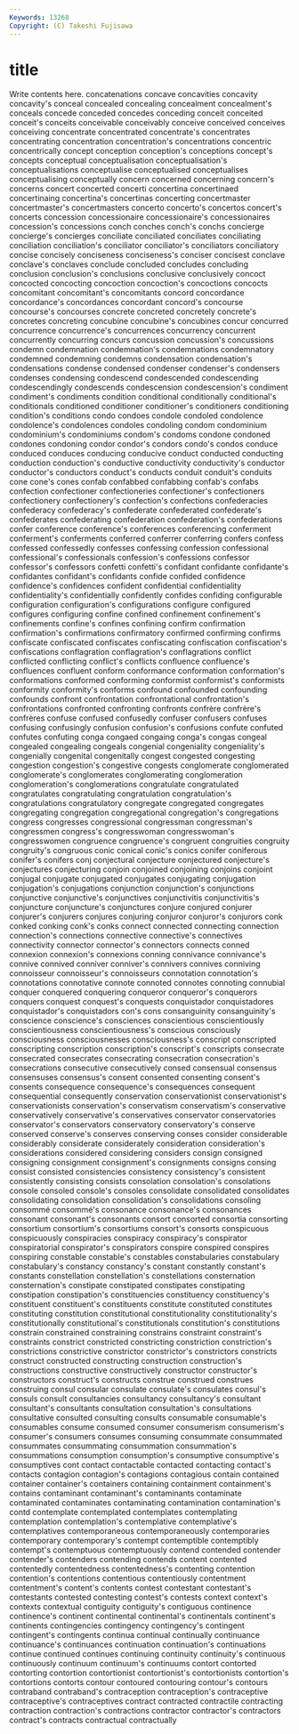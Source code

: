 ```yaml
---
Keywords: 13268 
Copyright: (C) Takeshi Fujisawa
---
```


# title

Write contents here.
concatenations concave concavities concavity
concavity's conceal concealed concealing concealment concealment's conceals concede conceded concedes
conceding conceit conceited conceit's conceits conceivable conceivably conceive conceived conceives
conceiving concentrate concentrated concentrate's concentrates concentrating concentration concentration's concentrations concentric
concentrically concept conception conception's conceptions concept's concepts conceptual conceptualisation conceptualisation's
conceptualisations conceptualise conceptualised conceptualises conceptualising conceptually concern concerned concerning concern's
concerns concert concerted concerti concertina concertinaed concertinaing concertina's concertinas concerting
concertmaster concertmaster's concertmasters concerto concerto's concertos concert's concerts concession concessionaire
concessionaire's concessionaires concession's concessions conch conches conch's conchs concierge concierge's
concierges conciliate conciliated conciliates conciliating conciliation conciliation's conciliator conciliator's conciliators
conciliatory concise concisely conciseness conciseness's conciser concisest conclave conclave's conclaves
conclude concluded concludes concluding conclusion conclusion's conclusions conclusive conclusively concoct
concocted concocting concoction concoction's concoctions concocts concomitant concomitant's concomitants concord
concordance concordance's concordances concordant concord's concourse concourse's concourses concrete concreted
concretely concrete's concretes concreting concubine concubine's concubines concur concurred concurrence
concurrence's concurrences concurrency concurrent concurrently concurring concurs concussion concussion's concussions
condemn condemnation condemnation's condemnations condemnatory condemned condemning condemns condensation condensation's
condensations condense condensed condenser condenser's condensers condenses condensing condescend condescended
condescending condescendingly condescends condescension condescension's condiment condiment's condiments condition conditional
conditionally conditional's conditionals conditioned conditioner conditioner's conditioners conditioning condition's conditions
condo condoes condole condoled condolence condolence's condolences condoles condoling condom
condominium condominium's condominiums condom's condoms condone condoned condones condoning condor
condor's condors condo's condos conduce conduced conduces conducing conducive conduct
conducted conducting conduction conduction's conductive conductivity conductivity's conductor conductor's conductors
conduct's conducts conduit conduit's conduits cone cone's cones confab confabbed
confabbing confab's confabs confection confectioner confectioneries confectioner's confectioners confectionery confectionery's
confection's confections confederacies confederacy confederacy's confederate confederated confederate's confederates confederating
confederation confederation's confederations confer conference conference's conferences conferencing conferment conferment's
conferments conferred conferrer conferring confers confess confessed confessedly confesses confessing
confession confessional confessional's confessionals confession's confessions confessor confessor's confessors confetti
confetti's confidant confidante confidante's confidantes confidant's confidants confide confided confidence
confidence's confidences confident confidential confidentiality confidentiality's confidentially confidently confides confiding
configurable configuration configuration's configurations configure configured configures configuring confine confined
confinement confinement's confinements confine's confines confining confirm confirmation confirmation's confirmations
confirmatory confirmed confirming confirms confiscate confiscated confiscates confiscating confiscation confiscation's
confiscations conflagration conflagration's conflagrations conflict conflicted conflicting conflict's conflicts confluence
confluence's confluences confluent conform conformance conformation conformation's conformations conformed conforming
conformist conformist's conformists conformity conformity's conforms confound confounded confounding confounds
confront confrontation confrontational confrontation's confrontations confronted confronting confronts confrère confrère's
confrères confuse confused confusedly confuser confusers confuses confusing confusingly confusion
confusion's confusions confute confuted confutes confuting conga congaed congaing conga's
congas congeal congealed congealing congeals congenial congeniality congeniality's congenially congenital
congenitally congest congested congesting congestion congestion's congestive congests conglomerate conglomerated
conglomerate's conglomerates conglomerating conglomeration conglomeration's conglomerations congratulate congratulated congratulates congratulating
congratulation congratulation's congratulations congratulatory congregate congregated congregates congregating congregation congregational
congregation's congregations congress congresses congressional congressman congressman's congressmen congress's congresswoman
congresswoman's congresswomen congruence congruence's congruent congruities congruity congruity's congruous conic
conical conic's conics conifer coniferous conifer's conifers conj conjectural conjecture
conjectured conjecture's conjectures conjecturing conjoin conjoined conjoining conjoins conjoint conjugal
conjugate conjugated conjugates conjugating conjugation conjugation's conjugations conjunction conjunction's conjunctions
conjunctive conjunctive's conjunctives conjunctivitis conjunctivitis's conjuncture conjuncture's conjunctures conjure conjured
conjurer conjurer's conjurers conjures conjuring conjuror conjuror's conjurors conk conked
conking conk's conks connect connected connecting connection connection's connections connective
connective's connectives connectivity connector connector's connectors connects conned connexion connexion's
connexions conning connivance connivance's connive connived conniver conniver's connivers connives
conniving connoisseur connoisseur's connoisseurs connotation connotation's connotations connotative connote connoted
connotes connoting connubial conquer conquered conquering conqueror conqueror's conquerors conquers
conquest conquest's conquests conquistador conquistadores conquistador's conquistadors con's cons consanguinity
consanguinity's conscience conscience's consciences conscientious conscientiously conscientiousness conscientiousness's conscious consciously
consciousness consciousnesses consciousness's conscript conscripted conscripting conscription conscription's conscript's conscripts
consecrate consecrated consecrates consecrating consecration consecration's consecrations consecutive consecutively consed
consensual consensus consensuses consensus's consent consented consenting consent's consents consequence
consequence's consequences consequent consequential consequently conservation conservationist conservationist's conservationists conservation's
conservatism conservatism's conservative conservatively conservative's conservatives conservator conservatories conservator's conservators
conservatory conservatory's conserve conserved conserve's conserves conserving conses consider considerable
considerably considerate considerately consideration consideration's considerations considered considering considers consign
consigned consigning consignment consignment's consignments consigns consing consist consisted consistencies
consistency consistency's consistent consistently consisting consists consolation consolation's consolations console
consoled console's consoles consolidate consolidated consolidates consolidating consolidation consolidation's consolidations
consoling consommé consommé's consonance consonance's consonances consonant consonant's consonants consort
consorted consortia consorting consortium consortium's consortiums consort's consorts conspicuous conspicuously
conspiracies conspiracy conspiracy's conspirator conspiratorial conspirator's conspirators conspire conspired conspires
conspiring constable constable's constables constabularies constabulary constabulary's constancy constancy's constant
constantly constant's constants constellation constellation's constellations consternation consternation's constipate constipated
constipates constipating constipation constipation's constituencies constituency constituency's constituent constituent's constituents
constitute constituted constitutes constituting constitution constitutional constitutionality constitutionality's constitutionally constitutional's
constitutionals constitution's constitutions constrain constrained constraining constrains constraint constraint's constraints
constrict constricted constricting constriction constriction's constrictions constrictive constrictor constrictor's constrictors
constricts construct constructed constructing construction construction's constructions constructive constructively constructor
constructor's constructors construct's constructs construe construed construes construing consul consular
consulate consulate's consulates consul's consuls consult consultancies consultancy consultancy's consultant
consultant's consultants consultation consultation's consultations consultative consulted consulting consults consumable
consumable's consumables consume consumed consumer consumerism consumerism's consumer's consumers consumes
consuming consummate consummated consummates consummating consummation consummation's consummations consumption consumption's
consumptive consumptive's consumptives cont contact contactable contacted contacting contact's contacts
contagion contagion's contagions contagious contain contained container container's containers containing
containment containment's contains contaminant contaminant's contaminants contaminate contaminated contaminates contaminating
contamination contamination's contd contemplate contemplated contemplates contemplating contemplation contemplation's contemplative
contemplative's contemplatives contemporaneous contemporaneously contemporaries contemporary contemporary's contempt contemptible contemptibly
contempt's contemptuous contemptuously contend contended contender contender's contenders contending contends
content contented contentedly contentedness contentedness's contenting contention contention's contentions contentious
contentiously contentment contentment's content's contents contest contestant contestant's contestants contested
contesting contest's contests context context's contexts contextual contiguity contiguity's contiguous
continence continence's continent continental continental's continentals continent's continents contingencies contingency
contingency's contingent contingent's contingents continua continual continually continuance continuance's continuances
continuation continuation's continuations continue continued continues continuing continuity continuity's continuous
continuously continuum continuum's continuums contort contorted contorting contortion contortionist contortionist's
contortionists contortion's contortions contorts contour contoured contouring contour's contours contraband
contraband's contraception contraception's contraceptive contraceptive's contraceptives contract contracted contractile contracting
contraction contraction's contractions contractor contractor's contractors contract's contracts contractual contractually
